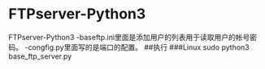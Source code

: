 # FTPserver-Python3
FTPserver-Python3
-baseftp.ini里面是添加用户的列表用于读取用户的帐号密码。
-congfig.py里面写的是端口的配置。
##执行
###Linux
sudo python3 base_ftp_server.py